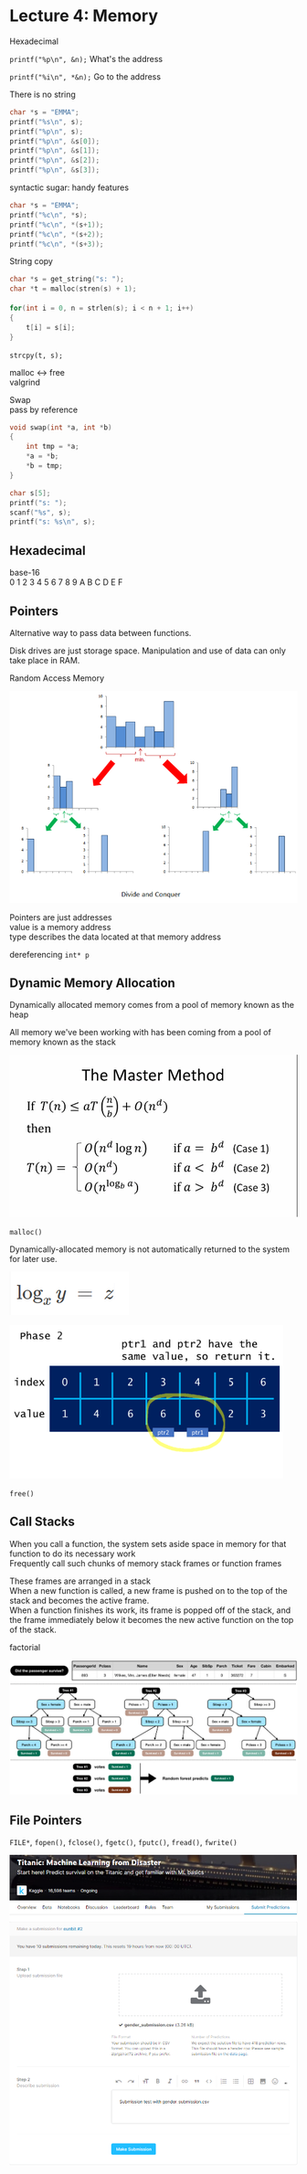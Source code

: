 # Lecture 4: Memory

Hexadecimal 

`printf("%p\n", &n);` What's the address

`printf("%i\n", *&n);` Go to the address

There is no string

```c
char *s = "EMMA";
printf("%s\n", s);
printf("%p\n", s);
printf("%p\n", &s[0]);
printf("%p\n", &s[1]);
printf("%p\n", &s[2]);
printf("%p\n", &s[3]);
```

syntactic sugar: handy features

```c
char *s = "EMMA";
printf("%c\n", *s);
printf("%c\n", *(s+1));
printf("%c\n", *(s+2));
printf("%c\n", *(s+3));
```

String copy

```c
char *s = get_string("s: ");
char *t = malloc(stren(s) + 1);

for(int i = 0, n = strlen(s); i < n + 1; i++)
{
    t[i] = s[i];
}
```

`strcpy(t, s);`

malloc ↔ free  
valgrind

Swap  
pass by reference

```c
void swap(int *a, int *b)
{
    int tmp = *a;
    *a = *b;
    *b = tmp;
}
```

```c
char s[5];
printf("s: ");
scanf("%s", s);
printf("s: %s\n", s);
```

## Hexadecimal

base-16  
0 1 2 3 4 5 6 7 8 9 A B C D E F

## Pointers

Alternative way to pass data between functions.

Disk drives are just storage space. Manipulation and use of data can only take place in RAM.

Random Access Memory

![](../../.gitbook/assets/image%20%288%29.png)

Pointers are just addresses  
value is a memory address  
type describes the data located at that memory address

dereferencing `int* p`

## Dynamic Memory Allocation

Dynamically allocated memory comes from a pool of memory known as the heap

All memory we've been working with has been coming from a pool of memory known as the stack

![](../../.gitbook/assets/image%20%285%29.png)

`malloc()`

Dynamically-allocated memory is not automatically returned to the system for later use.

![](../../.gitbook/assets/image%20%2821%29.png)

![](../../.gitbook/assets/image%20%2823%29.png)

`free()`



## Call Stacks

When you call a function, the system sets aside space in memory for that function to do its necessary work  
Frequently call such chunks of memory stack frames or function frames

These frames are arranged in a stack  
When a new function is called, a new frame is pushed on to the top of the stack and becomes the active frame.  
When a function finishes its work, its frame is popped off of the stack, and the frame immediately below it becomes the new active function on the top of the stack.

factorial

![](../../.gitbook/assets/image%20%2830%29.png)

## File Pointers

`FILE*`, `fopen()`, `fclose()`, `fgetc()`, `fputc()`, `fread()`, `fwrite()`

![](../../.gitbook/assets/image%20%2833%29.png)


